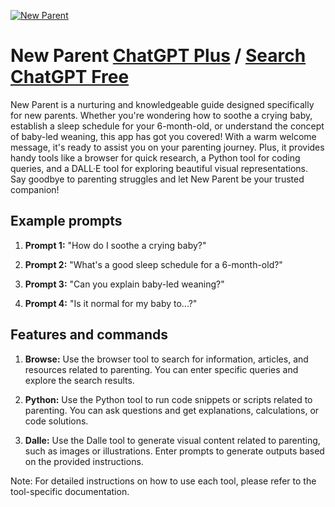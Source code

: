 
[![New Parent](https://files.oaiusercontent.com/file-IO2ar7Oqo8FaRWYiGZEnrUWD?se=2123-10-17T15%3A43%3A19Z&sp=r&sv=2021-08-06&sr=b&rscc=max-age%3D31536000%2C%20immutable&rscd=attachment%3B%20filename%3Df22a9043-fe27-4d05-9a1c-e2b5d44fc8d4.png&sig=PQE%2BbXG5TU8RFqCTAdhwwgdaa1pUbe3pX2n8BUScRBU%3D)](https://chat.openai.com/g/g-mKgNJTzJF-new-parent)

# New Parent [ChatGPT Plus](https://chat.openai.com/g/g-mKgNJTzJF-new-parent) / [Search ChatGPT Free](https://gptcall.net/index.html#/?search=New%20Parent)

New Parent is a nurturing and knowledgeable guide designed specifically for new parents. Whether you're wondering how to soothe a crying baby, establish a sleep schedule for your 6-month-old, or understand the concept of baby-led weaning, this app has got you covered! With a warm welcome message, it's ready to assist you on your parenting journey. Plus, it provides handy tools like a browser for quick research, a Python tool for coding queries, and a DALL·E tool for exploring beautiful visual representations. Say goodbye to parenting struggles and let New Parent be your trusted companion!

## Example prompts

1. **Prompt 1:** "How do I soothe a crying baby?"

2. **Prompt 2:** "What's a good sleep schedule for a 6-month-old?"

3. **Prompt 3:** "Can you explain baby-led weaning?"

4. **Prompt 4:** "Is it normal for my baby to...?"

## Features and commands

1. **Browse:** Use the browser tool to search for information, articles, and resources related to parenting. You can enter specific queries and explore the search results.

2. **Python:** Use the Python tool to run code snippets or scripts related to parenting. You can ask questions and get explanations, calculations, or code solutions.

3. **Dalle:** Use the Dalle tool to generate visual content related to parenting, such as images or illustrations. Enter prompts to generate outputs based on the provided instructions.

Note: For detailed instructions on how to use each tool, please refer to the tool-specific documentation.


